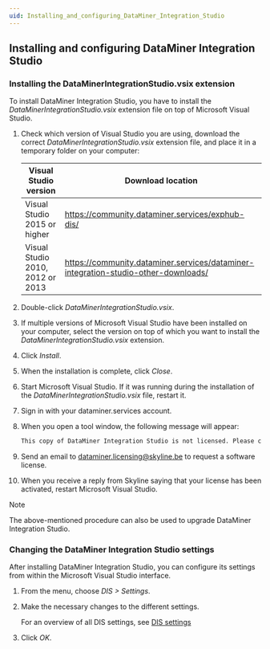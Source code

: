 ```yaml
---
uid: Installing_and_configuring_DataMiner_Integration_Studio
---
```


## Installing and configuring DataMiner Integration Studio

### Installing the DataMinerIntegrationStudio.vsix extension

To install DataMiner Integration Studio, you have to install the *DataMinerIntegrationStudio.vsix* extension file on top of Microsoft Visual Studio.

1. Check which version of Visual Studio you are using, download the correct *DataMinerIntegrationStudio.vsix* extension file, and place it in a temporary folder on your computer:

    | Visual Studio version          | Download location                                                                                                      |
    |----------------------------------|------------------------------------------------------------------------------------------------------------------------|
    | Visual Studio 2015 or higher     | <https://community.dataminer.services/exphub-dis/>                                   |
    | Visual Studio 2010, 2012 or 2013 | <https://community.dataminer.services/dataminer-integration-studio-other-downloads/> |

2. Double-click *DataMinerIntegrationStudio.vsix*.

3. If multiple versions of Microsoft Visual Studio have been installed on your computer, select the version on top of which you want to install the *DataMinerIntegrationStudio.vsix* extension.

4. Click *Install*.

5. When the installation is complete, click *Close*.

6. Start Microsoft Visual Studio. If it was running during the installation of the *DataMinerIntegrationStudio.vsix* file, restart it.

7. Sign in with your dataminer.services account.

8. When you open a tool window, the following message will appear:

    ```txt
    This copy of DataMiner Integration Studio is not licensed. Please contact dataminer.licensing@skyline.be
    ```

9. Send an email to dataminer.licensing@skyline.be to request a software license.

10. When you receive a reply from Skyline saying that your license has been activated, restart Microsoft Visual Studio.

> [!NOTE]
> The above-mentioned procedure can also be used to upgrade DataMiner Integration Studio.

### Changing the DataMiner Integration Studio settings

After installing DataMiner Integration Studio, you can configure its settings from within the Microsoft Visual Studio interface.

1. From the menu, choose *DIS \> Settings*.

2. Make the necessary changes to the different settings.

    For an overview of all DIS settings, see [DIS settings](xref:DIS_settings)

3. Click *OK*.
